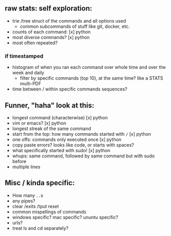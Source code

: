 
## raw stats: self exploration: 

* trie /tree struct of the commands and all options used
    * common subcommands of stuff like git, docker, etc.
* counts of each command: [x] python 
* most diverse commands? [x] python
* most often repeated?

### if timestamped

* histogram of when you ran each command over whole time and over the week and daily
    * filter by specific commands (top 10), at the same time? like a STATS multi-PDF
* time between / within specific commands sequences?


## Funner, "haha" look at this: 

* longest command (characterwise) [x] python
* vim or emacs? [x] python
* longest streak of the same command
* start from the top: how many commands started with `/` [x] python
* one offs: commands only executed once [x] python
* copy paste errors? looks like code, or starts with spaces?
* what specifically started with sudo! [x] python
* whups: same command, followed by same command but with sudo before
* multiple lines

## Misc / kinda specific:

* How many `..`s
* any pipes? 
* clear /exits /tput reset
* common mispellings of commands
* windows specific? mac specific? ununtu specific?
* urls? 
* treat ls and cd separately?


